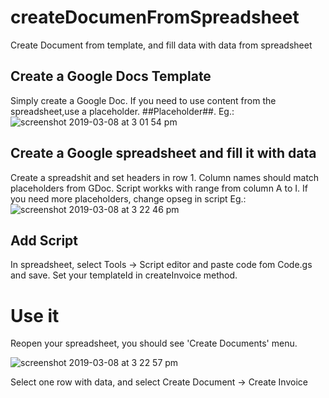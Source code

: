 # createDocumenFromSpreadsheet
Create Document from template, and fill data with data from spreadsheet

## Create a Google Docs Template
Simply create a Google Doc. If you need to use content from the spreadsheet,use a placeholder. ##Placeholder##.
Eg.:
![screenshot 2019-03-08 at 3 01 54 pm](https://user-images.githubusercontent.com/15387653/54033917-e8ac4200-41b5-11e9-9ee7-04c5ea9cf3b4.png)


## Create a Google spreadsheet and fill it with data
Create a spreadshit and set headers in row 1. Column names should match placeholders from GDoc. Script workks with range from column A to I. If you need more placeholders, change opseg in script
Eg.:
![screenshot 2019-03-08 at 3 22 46 pm](https://user-images.githubusercontent.com/15387653/54034003-1db89480-41b6-11e9-80c3-130e6da6464c.png)

## Add Script
In spreadsheet, select Tools -> Script editor and paste code fom Code.gs and save. Set your templateId in createInvoice method.

# Use it
Reopen your spreadsheet, you should see 'Create Documents' menu. 

![screenshot 2019-03-08 at 3 22 57 pm](https://user-images.githubusercontent.com/15387653/54034022-26a96600-41b6-11e9-9022-98efc72fe5f7.png)

Select one row with data, and select Create Document -> Create Invoice
